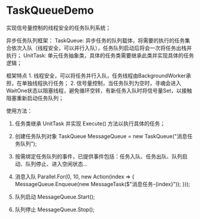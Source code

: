 # TaskQueueDemo
实现信号量控制的线程安全的任务队列系统；

异步任务队列框架：
    TaskQueue: 异步任务的队列载体，将需要的执行的任务集合依次入队（线程安全，可以并行入队），任务队列启动后将会一次将任务出栈并执行；
    UnitTask: 单元任务抽象类，具体的任务类需要继承此类并实现具体的任务逻辑；

框架特点
    1. 线程安全，可以将任务并行入队，任务线程由BackgroundWorker承担，在单独线程执行任务；
    2. 信号量控制，当任务队列为空时，寻魂会进入WaitOne状态以阻塞线程，避免循环空转，有新任务入队时将信号量Set，以接触阻塞重新启动任务队列；
    
    
使用方法：
  1. 任务类继承 UnitTask 并实现 Execute() 方法以执行具体的任务；
  
  2. 创建任务队列对象
      TaskQueue<MessageTask> MessageQueue = new TaskQueue<MessageTask>("消息任务队列");
      
  3. 按需绑定任务队列的事件，已提供事件包括：任务入队、任务出队、队列启动、队列停止、进入空闲状态...
  
  4. 消息入队
      Parallel.For(0, 10, new Action<int>(index => {
          MessageQueue.Enqueue(new MessageTask($"消息任务-{index}"));
      }));
      
  5. 队列启动
      MessageQueue.Start();
      
  6. 队列停止
    MessageQueue.Stop();
